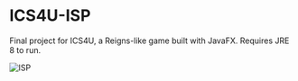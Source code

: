 # ICS4U-ISP
Final project for ICS4U, a Reigns-like game built with JavaFX. Requires JRE 8 to run.

![ISP](https://user-images.githubusercontent.com/46911128/128260821-0fa77491-c534-437e-b42c-7f11c9afcd96.jpg)
